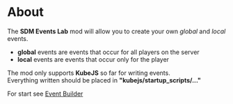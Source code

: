 # About
The **SDM Events Lab** mod will allow you to create your own *global* and *local* events. <br>

- **global** events are events that occur for all players on the server <br>
- **local** events are events that occur only for the player <br>

The mod only supports **KubeJS** so far for writing events. <br>
Everything written should be placed in **"kubejs/startup_scripts/..."** 

For start see [Event Builder](https://github.com/SagaDeoMissTeam/SDMEventsLab/wiki/EventBuilder)